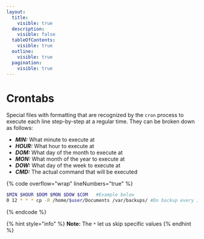 ```yaml
---
layout:
  title:
    visible: true
  description:
    visible: false
  tableOfContents:
    visible: true
  outline:
    visible: true
  pagination:
    visible: true
---
```


# Crontabs

Special files with formatting that are recognized by the `cron` process to execute each line step-by-step at a regular time. They can be broken down as follows:

* _**MIN:**_ What minute to execute at
* _**HOUR:**_ What hour to execute at
* _**DOM:**_ What day of the month to execute at
* _**MON:**_ What month of the year to execute at
* _**DOW:**_ What day of the week to execute at
* _**CMD:**_ The actual command that will be executed

{% code overflow="wrap" lineNumbers="true" %}
```bash
$MIN $HOUR $DOM $MON $DOW $COM   #Example below
0 12 * * * cp -R /home/$user/Documents /var/backups/ #Do backup every 12 hours
```
{% endcode %}

{% hint style="info" %}
**Note:** The `*` let us skip specific values
{% endhint %}
